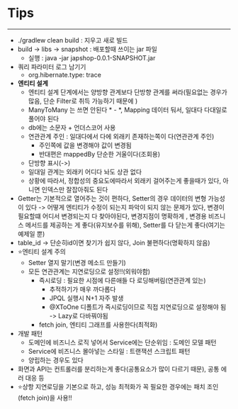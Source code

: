 # Tips

---

- ./gradlew clean build : 지우고 새로 빌드
- build -> libs -> snapshot : 배포할때 쓰이는 jar 파일
  - 실행 : java -jar japshop-0.0.1-SNAPSHOT.jar
- 쿼리 파라미터 로그 남기기
  - org.hibernate.type: trace
- **엔티티 설계**
  - 엔티티 설계 단계에서는 양방향 관계보다 단방향 관계를 써라(필요없는 경우가 많음, 단순 Filter로 취득 가능하기 때문에 )
  - ManyToMany 는 쓰면 안된다 * - *, Mapping 데이터 둬서, 일대다 다대일로 풀어야 된다
  - db에는 소문자 + 언더스코어 사용
  - 연관관계 주인 : 일대다에서 다에 외래키 존재하는쪽이 다(연관관계 주인)
    - 주인쪽에 값을 변경해야 값이 변경됨
    - 반대편은 mappedBy 단순한 거울이다(조회용)
  - 단방향 표시(->)
  - 일대일 관계는 외래키 어디다 놔도 상관 없다
  - 상황에 따라서, 정합성의 중요도에따라서 외래키 걸어주는게 좋을때가 있다, 아니면 인덱스만 잘잡아줘도 된다
- Getter는 기본적으로 열어주는 것이 편하다, Setter의 경우 데이터의 변형 가능성이 있다 -> 어떻게 엔티티가 수정이 되는지 파악이 되지 않는 문제가 있다, 변경이 필요할떄 어디서 변경되는지 다 찾아야된다, 변경지점이 명확하게 , 변경용 비즈니스 메서드를 제공하는 게 좋다(유지보수를 위해), Setter를 다 닫는게 좋다(여기는 예제일 뿐)
- table_id -> 단순히id이면 찾기가 쉽지 않다, Join 불편하다(명확하지 않음)
- ⭐엔티티 설계 주의
  - Setter 열지 말기(변경 메소드 만들기)
  - 모든 연관관계는 지연로딩으로 설정!!(외워야함)
    - 즉시로딩 : 필요한 시점에 다른애들 다 로딩해버림(연관관계 있는)
      - 추적하기가 매우 까다롭다
      - JPQL 실행시 N+1 자주 발생
      - @XToOne 디폴트가 즉시로딩이므로 직접 지연로딩으로 설정해야 됨 -> Lazy로 다바꿔야됨
    - fetch join, 엔티티 그래프를 사용한다(최적화)
- 개발 패턴
  - 도메인에 비즈니스 로직 넣어서 Service에는 단순위임 : 도메인 모델 패턴
  - Service에 비즈니스 몰아넣는 스타일 : 트랜잭션 스크립트 패턴
  - 양립하는 경우도 있다
- 화면과 API는 컨트롤러를 분리하는게 좋다(공통요소가 많이 다르기 때문), 공통 에러 대응 등
- ⭐상항 지연로딩을 기본으로 하고, 성능 최적화가 꼭 필요한 경우에는 패치 조인(fetch join)을 사용!!